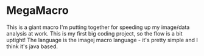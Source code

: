 # MegaMacro
This is a giant macro I'm putting together for speeding up my image/data analysis at work. This is my first big coding project, so the flow is a bit uptight! The language is the imagej macro language - it's pretty simple and I think it's java based.
